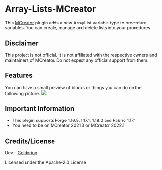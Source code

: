 # Array-Lists-MCreator
This [MCreator](https://mcreator.net/) plugin adds a new ArrayList variable type to procedure variables.
You can create, manage and delete lists into your procedures.

## Disclaimer
This project is not official. It is not affiliated with the respective owners and maintainers of MCreator. Do not expect any official support from them.

## Features
You can have a small preview of blocks or things you can do on the following picture.
![](https://i.imgur.com/ZgTzx3N.png).

## Important Information
* This plugin supports Forge 1.16.5, 1.17.1, 1.18.2 and Fabric 1.17.1
* You need to be on MCreator 2021.3 or MCreator 2022.1

## Credits/License
Dev - [Goldorion](https://github.com/Goldorion)

Licensed under the Apache-2.0 License
